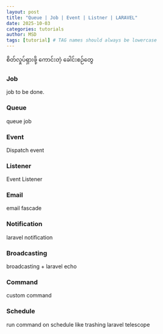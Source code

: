 ```yaml
---
layout: post
title: "Queue | Job | Event | Listner | LARAVEL"
date: 2025-10-03
categories: tutorials
author: MSD
tags: [tutorial] # TAG names should always be lowercase
---
```


စိတ်လှုပ်ရှားဖို့ ကောင်းတဲ့ ခေါင်းစဉ်တွေ

### Job

job to be done.

### Queue

queue job
### Event

Dispatch event
### Listener

Event Listener
### Email

email fascade 
### Notification

laravel notification 
### Broadcasting

broadcasting + laravel echo

### Command
custom command

### Schedule
run command on schedule
like trashing laravel telescope
